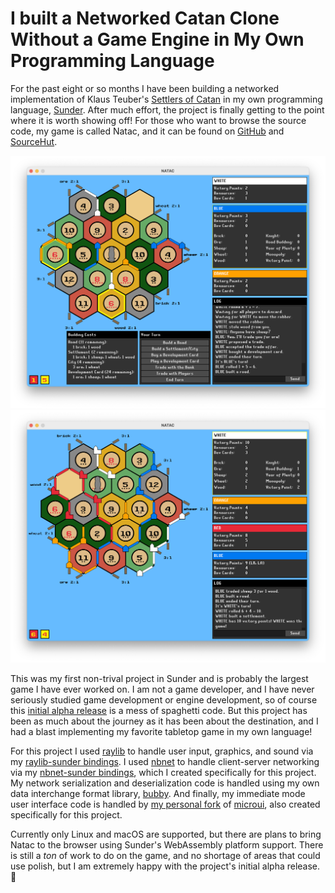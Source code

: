 I built a Networked Catan Clone Without a Game Engine in My Own Programming Language
====================================================================================

For the past eight or so months I have been building a networked implementation
of Klaus Teuber's [Settlers of Catan](https://en.wikipedia.org/wiki/Catan) in
my own programming language, [Sunder](https://github.com/ashn-dot-dev/sunder).
After much effort, the project is finally getting to the point where it is
worth showing off! For those who want to browse the source code, my game is
called Natac, and it can be found on
[GitHub](https://github.com/ashn-dot-dev/natac) and
[SourceHut](https://git.sr.ht/~ashn/natac).

<img src="2024-04-15-i-built-a-catan-clone-without-a-game-engine-in-my-own-programming-language/natac-turn-main.png">
<img src="2024-04-15-i-built-a-catan-clone-without-a-game-engine-in-my-own-programming-language/natac-winner.png">

This was my first non-trival project in Sunder and is probably the largest game
I have ever worked on. I am not a game developer, and I have never seriously
studied game development or engine development, so of course this [initial alpha
release](https://github.com/ashn-dot-dev/natac/releases/tag/alpha-2024.04.13) is a mess of spaghetti code. But this project has been as much about
the journey as it has been about the destination, and I had a blast
implementing my favorite tabletop game in my own language!

For this project I used [raylib](https://github.com/raysan5/raylib) to handle
user input, graphics, and sound via my [raylib-sunder
bindings](https://github.com/ashn-dot-dev/raylib-sunder). I used
[nbnet](https://github.com/nathhB/nbnet) to handle client-server networking via
my [nbnet-sunder bindings](https://github.com/ashn-dot-dev/nbnet-sunder), which
I created specifically for this project. My network serialization and
deserialization code is handled using my own data interchange format library,
[bubby](https://github.com/ashn-dot-dev/bubby). And finally, my immediate mode
user interface code is handled by [my personal
fork](https://github.com/ashn-dot-dev/smolui) of
[microui](https://github.com/rxi/microui), also created specifically for this
project.

Currently only Linux and macOS are supported, but there are plans to bring
Natac to the browser using Sunder's WebAssembly platform support. There is
still a *ton* of work to do on the game, and no shortage of areas that could
use polish, but I am extremely happy with the project's initial alpha release.
🥳
